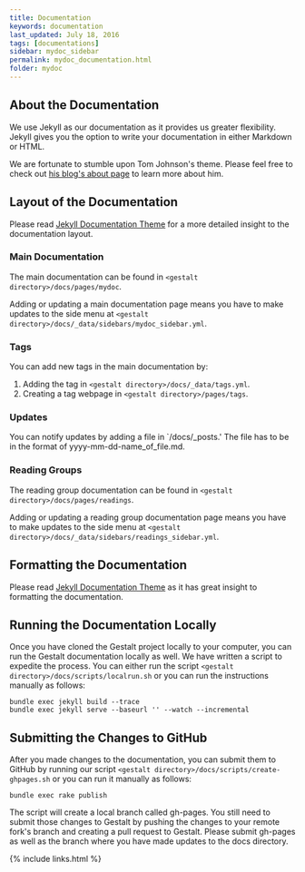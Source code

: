 ```yaml
---
title: Documentation
keywords: documentation
last_updated: July 18, 2016
tags: [documentations]
sidebar: mydoc_sidebar
permalink: mydoc_documentation.html
folder: mydoc
---
```


## About the Documentation

We use Jekyll as our documentation as it provides us greater flexibility. 
Jekyll gives you the option to write your documentation in either 
Markdown or HTML.

We are fortunate to stumble upon Tom Johnson's theme. Please feel free to check out [his blog's about page](http://idratherbewriting.com/aboutme/) to learn more about him. 

## Layout of the Documentation

Please read [Jekyll Documentation Theme](http://idratherbewriting.com/documentation-theme-jekyll/index.html) 
for a more detailed insight to the documentation layout.

### Main Documentation

The main documentation can be found in `<gestalt directory>/docs/pages/mydoc`. 

Adding or updating a main documentation page means you have to make updates to
the side menu at `<gestalt directory>/docs/_data/sidebars/mydoc_sidebar.yml`.


### Tags

You can add new tags in the main documentation by:

1. Adding the tag in `<gestalt directory>/docs/_data/tags.yml`.
2. Creating a tag webpage in `<gestalt directory>/pages/tags`.

### Updates

You can notify updates by adding a file in `<gestalt directory>/docs/_posts.'
The file has to be in the format of yyyy-mm-dd-name_of_file.md.

### Reading Groups

The reading group documentation can be found in `<gestalt directory>/docs/pages/readings`.

Adding or updating a reading group documentation page means you have to make updates to
the side menu at `<gestalt directory>/docs/_data/sidebars/readings_sidebar.yml`.

## Formatting the Documentation

Please read [Jekyll Documentation Theme](http://idratherbewriting.com/documentation-theme-jekyll/mydoc_adding_tooltips.html) as it has great insight to formatting the documentation.

## Running the Documentation Locally

Once you have cloned the Gestalt project locally to your computer, 
you can run the Gestalt documentation locally as well. We have 
written a script to expedite the process. You can either run the 
script `<gestalt directory>/docs/scripts/localrun.sh` or you can 
run the instructions manually as follows:

```
bundle exec jekyll build --trace
bundle exec jekyll serve --baseurl '' --watch --incremental
```

## Submitting the Changes to GitHub

After you made changes to the documentation, you can submit them
to GitHub by running our script 
`<gestalt directory>/docs/scripts/create-ghpages.sh` or you can
run it manually as follows:

```
bundle exec rake publish
```

The script will create a local branch called gh-pages. You still
need to submit those changes to Gestalt by pushing the changes to
your remote fork's branch and creating a pull request to Gestalt.
Please submit gh-pages as well as the branch where you have
made updates to the docs directory.

{% include links.html %}
